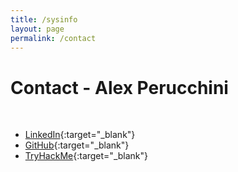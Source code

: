 ```yaml
---
title: /sysinfo
layout: page
permalink: /contact
---
```


# Contact - Alex Perucchini
&nbsp;
-  [LinkedIn](https://www.linkedin.com/in/alex-p-394b471/){:target="_blank"}
-  [GitHub](https://github.com/AlexPerucchini){:target="_blank"}
-  [TryHackMe](https://tryhackme.com/p/ali3nlabs?show_achievement_badge=linux-privesc){:target="_blank"}
&nbsp; &nbsp;